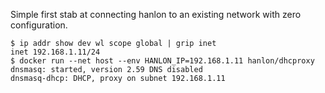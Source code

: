 Simple first stab at connecting hanlon to an existing network with zero configuration.

```
$ ip addr show dev wl scope global | grip inet
inet 192.168.1.11/24
$ docker run --net host --env HANLON_IP=192.168.1.11 hanlon/dhcproxy
dnsmasq: started, version 2.59 DNS disabled
dnsmasq-dhcp: DHCP, proxy on subnet 192.168.1.11
```
